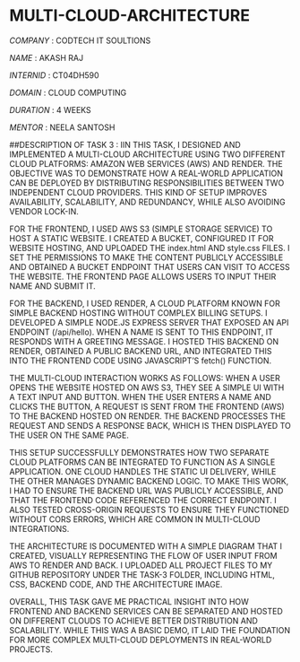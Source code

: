 # MULTI-CLOUD-ARCHITECTURE

*COMPANY* : CODTECH IT SOULTIONS

*NAME* : AKASH RAJ

*INTERNID* : CT04DH590

*DOMAIN* : CLOUD COMPUTING

*DURATION* : 4 WEEKS

*MENTOR* : NEELA SANTOSH

##DESCRIPTION OF TASK 3 :
IIN THIS TASK, I DESIGNED AND IMPLEMENTED A MULTI-CLOUD ARCHITECTURE USING TWO DIFFERENT CLOUD PLATFORMS: AMAZON WEB SERVICES (AWS) AND RENDER. THE OBJECTIVE WAS TO DEMONSTRATE HOW A REAL-WORLD APPLICATION CAN BE DEPLOYED BY DISTRIBUTING RESPONSIBILITIES BETWEEN TWO INDEPENDENT CLOUD PROVIDERS. THIS KIND OF SETUP IMPROVES AVAILABILITY, SCALABILITY, AND REDUNDANCY, WHILE ALSO AVOIDING VENDOR LOCK-IN.

FOR THE FRONTEND, I USED AWS S3 (SIMPLE STORAGE SERVICE) TO HOST A STATIC WEBSITE. I CREATED A BUCKET, CONFIGURED IT FOR WEBSITE HOSTING, AND UPLOADED THE index.html AND style.css FILES. I SET THE PERMISSIONS TO MAKE THE CONTENT PUBLICLY ACCESSIBLE AND OBTAINED A BUCKET ENDPOINT THAT USERS CAN VISIT TO ACCESS THE WEBSITE. THE FRONTEND PAGE ALLOWS USERS TO INPUT THEIR NAME AND SUBMIT IT.

FOR THE BACKEND, I USED RENDER, A CLOUD PLATFORM KNOWN FOR SIMPLE BACKEND HOSTING WITHOUT COMPLEX BILLING SETUPS. I DEVELOPED A SIMPLE NODE.JS EXPRESS SERVER THAT EXPOSED AN API ENDPOINT (/api/hello). WHEN A NAME IS SENT TO THIS ENDPOINT, IT RESPONDS WITH A GREETING MESSAGE. I HOSTED THIS BACKEND ON RENDER, OBTAINED A PUBLIC BACKEND URL, AND INTEGRATED THIS INTO THE FRONTEND CODE USING JAVASCRIPT’S fetch() FUNCTION.

THE MULTI-CLOUD INTERACTION WORKS AS FOLLOWS: WHEN A USER OPENS THE WEBSITE HOSTED ON AWS S3, THEY SEE A SIMPLE UI WITH A TEXT INPUT AND BUTTON. WHEN THE USER ENTERS A NAME AND CLICKS THE BUTTON, A REQUEST IS SENT FROM THE FRONTEND (AWS) TO THE BACKEND HOSTED ON RENDER. THE BACKEND PROCESSES THE REQUEST AND SENDS A RESPONSE BACK, WHICH IS THEN DISPLAYED TO THE USER ON THE SAME PAGE.

THIS SETUP SUCCESSFULLY DEMONSTRATES HOW TWO SEPARATE CLOUD PLATFORMS CAN BE INTEGRATED TO FUNCTION AS A SINGLE APPLICATION. ONE CLOUD HANDLES THE STATIC UI DELIVERY, WHILE THE OTHER MANAGES DYNAMIC BACKEND LOGIC. TO MAKE THIS WORK, I HAD TO ENSURE THE BACKEND URL WAS PUBLICLY ACCESSIBLE, AND THAT THE FRONTEND CODE REFERENCED THE CORRECT ENDPOINT. I ALSO TESTED CROSS-ORIGIN REQUESTS TO ENSURE THEY FUNCTIONED WITHOUT CORS ERRORS, WHICH ARE COMMON IN MULTI-CLOUD INTEGRATIONS.

THE ARCHITECTURE IS DOCUMENTED WITH A SIMPLE DIAGRAM THAT I CREATED, VISUALLY REPRESENTING THE FLOW OF USER INPUT FROM AWS TO RENDER AND BACK. I UPLOADED ALL PROJECT FILES TO MY GITHUB REPOSITORY UNDER THE TASK-3 FOLDER, INCLUDING HTML, CSS, BACKEND CODE, AND THE ARCHITECTURE IMAGE.

OVERALL, THIS TASK GAVE ME PRACTICAL INSIGHT INTO HOW FRONTEND AND BACKEND SERVICES CAN BE SEPARATED AND HOSTED ON DIFFERENT CLOUDS TO ACHIEVE BETTER DISTRIBUTION AND SCALABILITY. WHILE THIS WAS A BASIC DEMO, IT LAID THE FOUNDATION FOR MORE COMPLEX MULTI-CLOUD DEPLOYMENTS IN REAL-WORLD PROJECTS.

